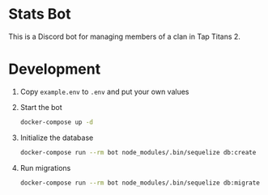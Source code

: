# Stats Bot

This is a Discord bot for managing members of a clan in Tap Titans 2.

# Development

1. Copy `example.env` to `.env` and put your own values
2. Start the bot
    ```sh
    docker-compose up -d
    ```

3. Initialize the database
    ```sh
    docker-compose run --rm bot node_modules/.bin/sequelize db:create
    ```

4. Run migrations
    ```sh
    docker-compose run --rm bot node_modules/.bin/sequelize db:migrate
    ```

